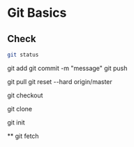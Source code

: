 # Git Basics

## Check
```bash
git status
```

git add
git commit -m "message"
git push

git pull
git reset --hard origin/master

git checkout

git clone

git init

** git fetch
